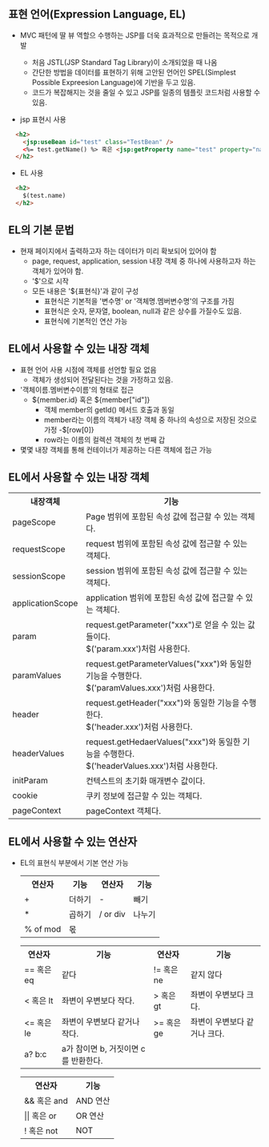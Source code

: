 ## 표현 언어(Expression Language, EL)
- MVC 패턴에 딸 뷰 역할으 수행하는 JSP를 더욱 효과적으로 만들려는 목적으로 개발

  - 처음 JSTL(JSP Standard Tag Library)이 소개되었을 때 나옴
  - 간단한 방법을 데이터를 표현하기 위해 고안된 언어인 SPEL(Simplest Possible Expreesion Language)에 기반을 두고 있음.
  - 코드가 복잡해지는 것을 줄일 수 있고 JSP를 일종의 템플릿 코드처럼 사용할 수 있음.

- jsp 표현시 사용
``` html
  <h2>
    <jsp:useBean id="test" class="TestBean" />
    <%= test.getName() %> 혹은 <jsp:getProperty name="test" property="name" />
  </h2>
```
- EL 사용
``` html
  <h2>
    $(test.name)
  </h2>
```

## EL의 기본 문법
- 현재 페이지에서 출력하고자 하는 데이터가 미리 확보되어 있어야 함
  - page, request, application, session 내장 객체 중 하나에 사용하고자 하는 객체가 있어야 함.
  - '$'으로 시작
  - 모든 내용은 '${표현식}'과 같이 구성
    - 표현식은 기본적을 '변수명' or '객체명.멤버변수명'의 구조를 가짐
    - 표현식은 숫자, 문자열, boolean, null과 같은 상수를 가질수도 있음.
    - 표현식에 기본적인 연산 가능

## EL에서 사용할 수 있는 내장 객체
- 표현 언어 사용 시점에 객체를 선언할 필요 없음
  - 객체가 생성되어 전달된다는 것을 가정하고 있음.
- '객체이름.멤버변수이름'의 형태로 접근
  - ${member.id} 혹은 ${member["id"]}
    - 객체 member의 getId() 메서드 호출과 동일
    - member라는 이름의 객체가 내장 객체 중 하나의 속성으로 저장된 것으로 가정
  -$[row[0]}
    - row라는 이름의 컬렉션 객체의 첫 번째 갑
- 몇몇 내장 객체를 통해 컨테이너가 제공하는 다른 객체에 접근 가능

## EL에서 사용할 수 있는 내장 객체
<table>
  <th>내장객체
  <th>기능
  <tr>
    <td>pageScope</td>
    <td>Page 범위에 포함된 속성 값에 접근할 수 있는 객체다.</td>
  </tr>
  <tr>
    <td>requestScope</td>
    <td>request 범위에 포함된 속성 값에 접근할 수 있는 객체다.</td>
  </tr>
  <tr>
    <td>sessionScope</td>
    <td>session 범위에 포함된 속성 값에 접근할 수 있는 객체다.</td>
  </tr>
  <tr>
    <td>applicationScope</td>
    <td>application 범위에 포함된 속성 값에 접근할 수 있는 객체다.</td>
  <tr>
    <tr>
    <td>param</td>
    <td>request.getParameter("xxx")로 얻을 수 있는 값들이다.<br>$('param.xxx')처럼 사용한다.</td>
  <tr>
  <tr>
    <td>paramValues</td>
    <td>request.getParameterValues("xxx")와 동일한 기능을 수행한다.<br>$('paramValues.xxx')처럼 사용한다.</td>
  <tr>
  <tr>
    <td>header</td>
    <td>request.getHeader("xxx")와 동일한 기능을 수행한다.<br>$('header.xxx')처럼 사용한다.</td>
  <tr>
  <tr>
    <td>headerValues</td>
    <td>request.getHedaerValues("xxx")와 동일한 기능을 수행한다.<br>$('headerValues.xxx')처럼 사용한다.</td>
  <tr>
  <tr>
    <td>initParam</td>
    <td>컨텍스트의 초기화 매개변수 값이다.</td>
  <tr>
  <tr>
    <td>cookie</td>
    <td>쿠키 정보에 접근할 수 있는 객체다.</td>
  <tr>
  <tr>
    <td>pageContext</td>
    <td>pageContext 객체다.</td>
  <tr>
</table>
    
## EL에서 사용할 수 있는 연산자
  - EL의 표현식 부분에서 기본 연산 가능
    <table>
      <th>연산자</th>
      <th>기능</th>
      <th>연산자</th>
      <th>기능</th>
      <tr>
        <td>+</td>
        <td>더하기</td>
        <td>-</td>
        <td>빼기</td>
      </tr>
      <tr>
        <td>*</td>
        <td>곱하기</td>
        <td>/ or div</td>
        <td>나누기</td>
      </tr>
      <tr>
        <td>% of mod</td>
        <td>몫</td>
      </tr>
    </table>
  
    <table>
      <th>연산자</th>
      <th>기능</th>
      <th>연산자</th>
      <th>기능</th>
      <tr>
        <td>== 혹은 eq</td>
        <td>같다</td>
        <td>!= 혹은 ne</td>
        <td>같지 않다</td>
      </tr>
      <tr>
        <td> < 혹은 lt </td>
        <td>좌변이 우변보다 작다.</td>
        <td> > 혹은 gt </td>
        <td>좌변이 우변보다 크다.</td>
      </tr>
      <tr>
        <td><= 혹은 le</td>
        <td>좌변이 우변보다 같거나 작다.</td>
        <td>>= 혹은 ge</td>
        <td>좌변이 우변보다 같거나 크다.</td>
      </tr>
      <tr>
        <td>a? b:c</td>
        <td>a가 참이면 b, 거짓이면 c를 반환한다.</td>
      </tr>
    </table>
    <table>
      <th>연산자</th>
      <th>기능</th>
      <tr>
        <td> && 혹은 and </td>
        <td> AND 연산 </td>
      </tr>
      <tr>
        <td> || 혹은 or </td>
        <td> OR 연산 </td>
      </tr>
      <tr>
        <td> ! 혹은 not </td>
        <td> NOT </td>
      </tr>
    </table>
